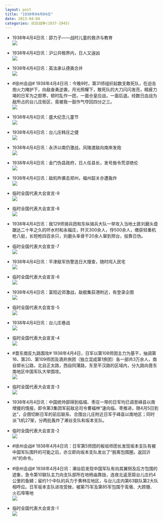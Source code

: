 ```yaml
---
layout: post
title: "1938年04月04日"
date: 2013-04-04
categories: 抗日战争(1937-1945)
---
```


<meta name="referrer" content="no-referrer" />

- 1938年4月4日讯：邵力子——战时儿童的救济与教育 <br/><img src="https://ww3.sinaimg.cn/large/aca367d8jw1e3dzhzq6pmj.jpg" />

- 1938年4月4日讯：沪公共租界内，日人又逞凶 <br/><img src="https://ww4.sinaimg.cn/large/aca367d8jw1e3dxrlopjrj.jpg" />

- 1938年4月4日讯：英法承认德奥合并 <br/><img src="https://ww4.sinaimg.cn/large/aca367d8jw1e3dw17cz3xj.jpg" />

- #徐州会战# 1938年4月4日讯：今晚9时，第31师组织起数支敢死队，在迫击炮火力掩护下，向敌奋勇逆袭，月光照耀下，敢死队的大刀闪闪发亮，精疲力竭的日军为之胆寒，顿时乱作一团，一面仓皇应战，一面后退。经数日血战为敌所占的台儿庄街区，竟被我一鼓作气夺回四分之三。  <br/><img src="https://ww2.sinaimg.cn/large/aca367d8jw1e3dvrf04hkj.jpg" />

- 1938年4月4日讯：盛大纪念儿童节 <br/><img src="https://ww2.sinaimg.cn/large/aca367d8jw1e3duaupd7hj.jpg" />

- 1938年4月4日讯：台儿庄韩庄之捷 <br/><img src="https://ww3.sinaimg.cn/large/aca367d8jw1e3dskel8k4j.jpg" />

- 1938年4月4日讯：永济以南仍激战，风陵渡敌向南岸发炮 <br/><img src="https://ww3.sinaimg.cn/large/aca367d8jw1e3dqtx6wedj.jpg" />

- 1938年4月4日讯：金门伪县政府，日人任县长，发号施令荒谬绝伦 <br/><img src="https://ww1.sinaimg.cn/large/aca367d8jw1e3dp3hea0vj.jpg" />

- 1938年4月4日讯：敌机昨袭击郑州，福州韶关亦遭轰炸 <br/><img src="https://ww4.sinaimg.cn/large/aca367d8jw1e3dnd7tr9jj.jpg" />

- 临时全国代表大会宣言-9 <br/><img src="https://ww1.sinaimg.cn/large/aca367d8jw1e3dmi0hv1nj.jpg" />

- 临时全国代表大会宣言-8 <br/><img src="https://ww3.sinaimg.cn/large/aca367d8jw1e3dkrgccidj.jpg" />

- 1938年4月4日讯：我129师骑兵团和东纵骑兵大队一举攻入当地土匪刘磨头盘踞达二十年之久的环水村和永福庄，歼灭300余人，俘500余人，缴获轻重机枪八挺，长短枪四百余只，刘磨头率骨干20余人窜到邢台，投靠日伪。 

- 临时全国代表大会宣言-7 <br/><img src="https://ww3.sinaimg.cn/large/aca367d8jw1e3dj0y206oj.jpg" />

- 1938年4月4日讯：平津敌军伪警连日大搜查，随时闯入民宅 <br/><img src="https://ww1.sinaimg.cn/large/aca367d8jw1e3di5t8udrj.jpg" />

- 临时全国代表大会宣言-6 <br/><img src="https://ww1.sinaimg.cn/large/aca367d8jw1e3dhaieu0jj.jpg" />

- 1938年4月4日讯：富阳近郊激战，敌舰集荻港附近，有登录企图 <br/><img src="https://ww4.sinaimg.cn/large/aca367d8jw1e3dgfe3m6pj.jpg" />

- 临时全国代表大会宣言-5 <br/><img src="https://ww2.sinaimg.cn/large/aca367d8jw1e3dfk72w8qj.jpg" />

- 1938年4月4日讯：台儿庄巷战 <br/><img src="https://ww4.sinaimg.cn/large/aca367d8jw1e3deoz1ol8j.jpg" />

- 临时全国代表大会宣言-4 <br/><img src="https://ww1.sinaimg.cn/large/aca367d8jw1e3ddtpjt65j.jpg" />

- #晋东南反九路围攻# 1938年4月4日，日军以第108师团主力为基干，抽调第16、第20、第109师团及酒井旅团（独立混成第1旅团）各一部共3万余人，南自邯长公路，北自正太路，西自同蒲路，东至平汉路的区域内，分九路向晋东南地区中国军队大举围攻。 <br/><img src="https://ww2.sinaimg.cn/large/aca367d8jw1e3dcoaff79j.jpg" />

- 临时全国代表大会宣言-3 <br/><img src="https://ww3.sinaimg.cn/large/aca367d8jw1e3dc3chs0vj.jpg" />

- 1938年4月4日讯：中国统帅部得到临城、枣庄一带的日军均已调至峄县以南增援的情报，即令第3集团军前敌总司令曹福林“速向临、枣推进，限4月5日到达”，企图切断日军的前后联系、合围台儿庄附近日军于峄县以南地区；同时派飞机27架，分两批轰炸了濑谷支队和坂本支队。 

- 临时全国代表大会宣言-2 <br/><img src="https://ww3.sinaimg.cn/large/aca367d8jw1e3dactwyz3j.jpg" />

- #徐州会战# 1938年4月4日讯：日军第5师团的板垣师团长发现坂本支队有被中国军队围歼的可能之后，亦立即向坂本支队发出了“脱离包围圈，返回沂州”的命令。 

- #徐州会战# 1938年4月4日讯：濑谷启发现中国军队有向其翼侧及后方包围的迹象，急令第10联队主力向支队部所在地杨庙靠拢，连夜北返至距台儿庄约4公里的鱼鳞；留约1个中队的兵力于黄林庄地区，与台儿庄内第63联队第2大队相呼应。日军坂本支队进攻受挫，被第75军及第85军包围于鸾墩、大顾珊、火石埠等地 <br/><img src="https://ww4.sinaimg.cn/large/aca367d8jw1e3d97q887xj.jpg" />

- 临时全国代表大会宣言-1 <br/><img src="https://ww2.sinaimg.cn/large/aca367d8jw1e3d8mc7xtpj.jpg" />

